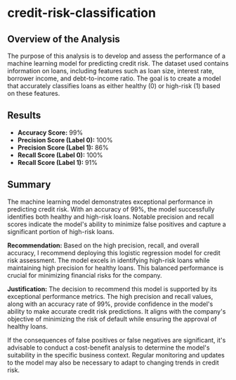 # credit-risk-classification

## Overview of the Analysis

The purpose of this analysis is to develop and assess the performance of a machine learning model for predicting credit risk. The dataset used contains information on loans, including features such as loan size, interest rate, borrower income, and debt-to-income ratio. The goal is to create a model that accurately classifies loans as either healthy (0) or high-risk (1) based on these features.

## Results

- **Accuracy Score:** 99%
- **Precision Score (Label 0):** 100%
- **Precision Score (Label 1):** 86%
- **Recall Score (Label 0):** 100%
- **Recall Score (Label 1):** 91%

## Summary

The machine learning model demonstrates exceptional performance in predicting credit risk. With an accuracy of 99%, the model successfully identifies both healthy and high-risk loans. Notable precision and recall scores indicate the model's ability to minimize false positives and capture a significant portion of high-risk loans.

**Recommendation:**
Based on the high precision, recall, and overall accuracy, I recommend deploying this logistic regression model for credit risk assessment. The model excels in identifying high-risk loans while maintaining high precision for healthy loans. This balanced performance is crucial for minimizing financial risks for the company.

**Justification:**
The decision to recommend this model is supported by its exceptional performance metrics. The high precision and recall values, along with an accuracy rate of 99%, provide confidence in the model's ability to make accurate credit risk predictions. It aligns with the company's objective of minimizing the risk of default while ensuring the approval of healthy loans.

If the consequences of false positives or false negatives are significant, it's advisable to conduct a cost-benefit analysis to determine the model's suitability in the specific business context. Regular monitoring and updates to the model may also be necessary to adapt to changing trends in credit risk.
